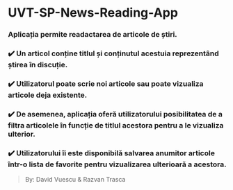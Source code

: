 # UVT-SP-News-Reading-App

### Aplicația permite readactarea de articole de știri. 

### :heavy_check_mark: Un articol conține titlul și conținutul acestuia reprezentând știrea în discuție. 

### :heavy_check_mark: Utilizatorul poate scrie noi articole sau poate vizualiza articole deja existente. 

### :heavy_check_mark: De asemenea, aplicația oferă utilizatorului posibilitatea de a filtra articolele în funcție de titlul acestora pentru a le vizualiza ulterior. 

### :heavy_check_mark: Utilizatorului îi este disponibilă salvarea anumitor articole într-o lista de favorite pentru vizualizarea ulterioară a acestora.

> By: David Vuescu & Razvan Trasca
